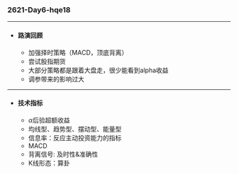 ### 2621-Day6-hqe18

---------------------

- #### 路演回顾

  - 加强择时策略（MACD，顶底背离）
  - 尝试股指期货
  - 大部分策略都是跟着大盘走，很少能看到alpha收益
  - 调参带来的影响过大

-------------------------------

- #### 技术指标

  - $\alpha$后验超额收益
  - 均线型、趋势型、摆动型、能量型
  - 信息率：反应主动投资能力的指标
  - MACD
  - 背离信号: 及时性&准确性
  - K线形态：算卦
